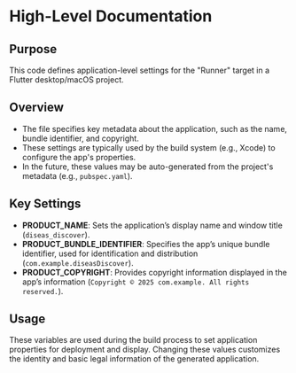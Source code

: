 # High-Level Documentation

## Purpose
This code defines application-level settings for the "Runner" target in a Flutter desktop/macOS project.

## Overview
- The file specifies key metadata about the application, such as the name, bundle identifier, and copyright.
- These settings are typically used by the build system (e.g., Xcode) to configure the app's properties.
- In the future, these values may be auto-generated from the project's metadata (e.g., `pubspec.yaml`).

## Key Settings

- **PRODUCT_NAME**: Sets the application’s display name and window title (`diseas_discover`).
- **PRODUCT_BUNDLE_IDENTIFIER**: Specifies the app’s unique bundle identifier, used for identification and distribution (`com.example.diseasDiscover`).
- **PRODUCT_COPYRIGHT**: Provides copyright information displayed in the app’s information (`Copyright © 2025 com.example. All rights reserved.`).

## Usage
These variables are used during the build process to set application properties for deployment and display. Changing these values customizes the identity and basic legal information of the generated application.